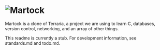 ![Martock](https://raw.github.com/jedisct1/libsodium/master/logo.png)
================================================================================

Martock is a clone of Terraria, a project we are using to learn C, databases,
version control, networking, and an array of other things.

This readme is currently a stub. For development information, see standards.md
and todo.md.

